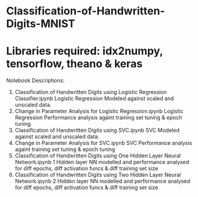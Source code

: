 # Classification-of-Handwritten-Digits-MNIST
# Libraries required: idx2numpy, tensorflow, theano & keras 

Notebook Descriptions: 
1. Classification of Handwritten Digits using Logistic Regression Classifier.ipynb
   Logistic Regression Modeled against scaled and unscaled data.
2. Change in Parameter Analysis for Logistic Regression.ipynb
   Logistic Regression Performance analysis againt training set tuning & epoch tuning
3. Classification of Handwritten Digits using SVC.ipynb
   SVC Modeled against scaled and unscaled data.
4. Change in Parameter Analysis for SVC.ipynb
   SVC Performance analysis againt training set tuning & epoch tuning 
5. Classification of Handwritten Digits using One Hidden Layer Neural Network.ipynb
   1 Hidden layer NN modelled and performance analysed for diff epochs, diff activation funcs & diff training set size
6. Classification of Handwritten Digits using Two Hidden Layer Neural Network.ipynb
   2 Hidden layer NN modelled and performance analysed for diff epochs, diff activation funcs & diff training set size


